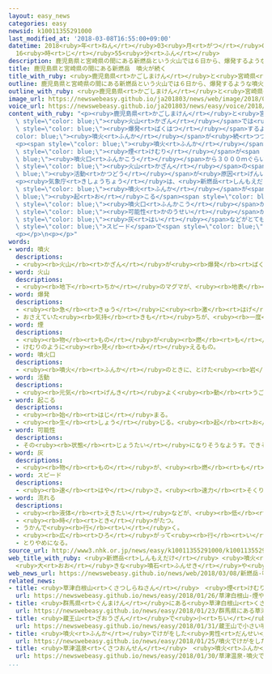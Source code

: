```yaml
---
layout: easy_news
categories: easy
newsid: k10011355291000
last_modified_at: '2018-03-08T16:55:00+09:00'
datetime: 2018<ruby>年<rt>ねん</rt></ruby>03<ruby>月<rt>がつ</rt></ruby>08<ruby>日<rt>にち</rt></ruby>
  16<ruby>時<rt>じ</rt></ruby>55<ruby>分<rt>ふん</rt></ruby>
description: 鹿児島県と宮崎県の間にある新燃岳という火山では６日から、爆発するような噴火が続いています。
title: 鹿児島県と宮崎県の間にある新燃岳　噴火が続く
title_with_ruby: <ruby>鹿児島県<rt>かごしまけん</rt></ruby>と<ruby>宮崎県<rt>みやざきけん</rt></ruby>の<ruby>間<rt>あいだ</rt></ruby>にある<ruby>新燃岳<rt>しんもえだけ</rt></ruby>　<ruby>噴火<rt>ふんか</rt></ruby>が<ruby>続<rt>つづ</rt></ruby>く
outline: 鹿児島県と宮崎県の間にある新燃岳という火山では６日から、爆発するような噴火が続いています。
outline_with_ruby: <ruby>鹿児島県<rt>かごしまけん</rt></ruby>と<ruby>宮崎県<rt>みやざきけん</rt></ruby>の<ruby>間<rt>あいだ</rt></ruby>にある<ruby>新燃岳<rt>しんもえだけ</rt></ruby>という<ruby>火山<rt>かざん</rt></ruby>では<ruby>６日<rt>むいか</rt></ruby>から、<ruby>爆発<rt>ばくはつ</rt></ruby>するような<ruby>噴火<rt>ふんか</rt></ruby>が<ruby>続<rt>つづ</rt></ruby>いています。
image_url: https://newswebeasy.github.io/ja201803/news/web/image/2018/03/08/K10011355291_1803080614_1803080619_01_02.jpg
voice_url: https://newswebeasy.github.io/ja201803/news/easy/voice/2018/03/08/k10011355291000.mp3
content_with_ruby: "<p><ruby>鹿児島県<rt>かごしまけん</rt></ruby>と<ruby>宮崎県<rt>みやざきけん</rt></ruby>の<ruby>間<rt>あいだ</rt></ruby>にある<ruby>新燃岳<rt>しんもえだけ</rt></ruby>という<span\
  \ style=\"color: blue;\"><ruby>火山<rt>かざん</rt></ruby></span>では<ruby>６日<rt>むいか</rt></ruby>から、<span\
  \ style=\"color: blue;\"><ruby>爆発<rt>ばくはつ</rt></ruby></span>するような<span style=\"\
  color: blue;\"><ruby>噴火<rt>ふんか</rt></ruby></span>が<ruby>続<rt>つづ</rt></ruby>いています。</p>\n\
  <p><span style=\"color: blue;\"><ruby>噴火<rt>ふんか</rt></ruby></span>で<ruby>大<rt>おお</rt></ruby>きな<ruby>石<rt>いし</rt></ruby>が７００ｍぐらい<ruby>飛<rt>と</rt></ruby>んだり、<span\
  \ style=\"color: blue;\"><ruby>煙<rt>けむり</rt></ruby></span>が<span style=\"color:\
  \ blue;\"><ruby>噴火口<rt>ふんかこう</rt></ruby></span>から３０００ｍぐらい<ruby>上<rt>あ</rt></ruby>がったりしています。<ruby>火山<rt>かざん</rt></ruby>ガスもたくさん<ruby>出<rt>で</rt></ruby>ています。<ruby>７日<rt>なのか</rt></ruby>に<ruby>出<rt>で</rt></ruby>たガスは３<ruby>万<rt>まん</rt></ruby>４０００ｔで、<ruby>２日<rt>ふつか</rt></ruby>の１５<ruby>倍<rt>ばい</rt></ruby>に<ruby>増<rt>ふ</rt></ruby>えました。<span\
  \ style=\"color: blue;\"><ruby>火山<rt>かざん</rt></ruby></span>の<span style=\"color:\
  \ blue;\"><ruby>活動<rt>かつどう</rt></ruby></span>が<ruby>原因<rt>げんいん</rt></ruby>の<ruby>地震<rt>じしん</rt></ruby>も<ruby>多<rt>おお</rt></ruby>くなっています。</p>\n\
  <p><ruby>気象庁<rt>きしょうちょう</rt></ruby>は、<ruby>新燃岳<rt>しんもえだけ</rt></ruby>ではこれからもっと<ruby>大<rt>おお</rt></ruby>きな<span\
  \ style=\"color: blue;\"><ruby>噴火<rt>ふんか</rt></ruby></span>が<span style=\"color:\
  \ blue;\"><ruby>起<rt>お</rt></ruby>こる</span><span style=\"color: blue;\"><ruby>可能性<rt>かのうせい</rt></ruby></span>があると<ruby>考<rt>かんが</rt></ruby>えています。<span\
  \ style=\"color: blue;\"><ruby>噴火口<rt>ふんかこう</rt></ruby></span>から３ｋｍ<ruby>以内<rt>いない</rt></ruby>には、<ruby>大<rt>おお</rt></ruby>きな<ruby>石<rt>いし</rt></ruby>が<ruby>飛<rt>と</rt></ruby>んでくる<span\
  \ style=\"color: blue;\"><ruby>可能性<rt>かのうせい</rt></ruby></span>があると<ruby>言<rt>い</rt></ruby>っています。２ｋｍ<ruby>以内<rt>いない</rt></ruby>では、<ruby>熱<rt>あつ</rt></ruby>い<ruby>石<rt>いし</rt></ruby>や<span\
  \ style=\"color: blue;\"><ruby>灰<rt>はい</rt></ruby></span>などがとても<ruby>速<rt>はや</rt></ruby>い<span\
  \ style=\"color: blue;\">スピード</span>で<span style=\"color: blue;\"><ruby>流<rt>なが</rt></ruby>れ</span>てくる<ruby>火砕流<rt>かさいりゅう</rt></ruby>に<ruby>気<rt>き</rt></ruby>をつけるように<ruby>言<rt>い</rt></ruby>っています。</p>\n\
  <p></p>\n<p></p>"
words:
- word: 噴火
  descriptions:
  - <ruby><rb>火山</rb><rt>かざん</rt></ruby>が<ruby><rb>爆発</rb><rt>ばくはつ</rt></ruby>して、とけた<ruby><rb>溶岩</rb><rt>ようがん</rt></ruby>や、<ruby><rb>火山灰</rb><rt>かざんばい</rt></ruby>・<ruby><rb>水蒸気</rb><rt>すいじょうき</rt></ruby>・ガスをふき<ruby><rb>出</rb><rt>だ</rt></ruby>すこと。
- word: 火山
  descriptions:
  - <ruby><rb>地下</rb><rt>ちか</rt></ruby>のマグマが、<ruby><rb>地表</rb><rt>ちひょう</rt></ruby>にふき<ruby><rb>出</rb><rt>だ</rt></ruby>して<ruby><rb>山</rb><rt>やま</rt></ruby>となっている<ruby><rb>所</rb><rt>ところ</rt></ruby>。
- word: 爆発
  descriptions:
  - <ruby><rb>急</rb><rt>きゅう</rt></ruby>に<ruby><rb>激</rb><rt>はげ</rt></ruby>しく<ruby><rb>破裂</rb><rt>はれつ</rt></ruby>すること。
  - おさえていた<ruby><rb>気持</rb><rt>きも</rt></ruby>ちが、<ruby><rb>一度</rb><rt>いちど</rt></ruby>に<ruby><rb>激</rb><rt>はげ</rt></ruby>しく<ruby><rb>出</rb><rt>で</rt></ruby>ること。
- word: 煙
  descriptions:
  - <ruby><rb>物</rb><rt>もの</rt></ruby>が<ruby><rb>燃</rb><rt>も</rt></ruby>えるときに<ruby><rb>出</rb><rt>で</rt></ruby>る<ruby><rb>気体</rb><rt>きたい</rt></ruby>。けむ。けぶり。
  - けむりのように<ruby><rb>見</rb><rt>み</rt></ruby>えるもの。
- word: 噴火口
  descriptions:
  - <ruby><rb>噴火</rb><rt>ふんか</rt></ruby>のときに、とけた<ruby><rb>岩</rb><rt>いわ</rt></ruby>やガスなどのふき<ruby><rb>出</rb><rt>で</rt></ruby>る<ruby><rb>所</rb><rt>ところ</rt></ruby>。<ruby><rb>火口</rb><rt>かこう</rt></ruby>。
- word: 活動
  descriptions:
  - <ruby><rb>元気</rb><rt>げんき</rt></ruby>よく<ruby><rb>動</rb><rt>うご</rt></ruby>いたり、<ruby><rb>働</rb><rt>はたら</rt></ruby>いたりすること。
- word: 起こる
  descriptions:
  - <ruby><rb>始</rb><rt>はじ</rt></ruby>まる。
  - <ruby><rb>生</rb><rt>しょう</rt></ruby>じる。<ruby><rb>起</rb><rt>お</rt></ruby>きる。
- word: 可能性
  descriptions:
  - その<ruby><rb>状態</rb><rt>じょうたい</rt></ruby>になりそうなようす。できそうなようす。
- word: 灰
  descriptions:
  - <ruby><rb>物</rb><rt>もの</rt></ruby>が、<ruby><rb>燃</rb><rt>も</rt></ruby>えたあとに<ruby><rb>残</rb><rt>のこ</rt></ruby>る<ruby><rb>粉</rb><rt>こな</rt></ruby>のようなもの。
- word: スピード
  descriptions:
  - <ruby><rb>速</rb><rt>はや</rt></ruby>さ。<ruby><rb>速力</rb><rt>そくりょく</rt></ruby>。
- word: 流れる
  descriptions:
  - <ruby><rb>液体</rb><rt>えきたい</rt></ruby>などが、<ruby><rb>低</rb><rt>ひく</rt></ruby>いほうへ<ruby><rb>動</rb><rt>うご</rt></ruby>く。
  - <ruby><rb>時</rb><rt>とき</rt></ruby>がたつ。
  - うかんで<ruby><rb>行</rb><rt>い</rt></ruby>く。
  - <ruby><rb>広</rb><rt>ひろ</rt></ruby>がって<ruby><rb>行</rb><rt>い</rt></ruby>く。
  - とりやめになる。
source_url: http://www3.nhk.or.jp/news/easy/k10011355291000/k10011355291000.html
web_title_with_ruby: <ruby>新燃岳<rt>しんもえだけ</rt></ruby> <ruby>噴火<rt>ふんか</rt></ruby><ruby>活動<rt>かつどう</rt></ruby>が<ruby>活発化<rt>かっぱつか</rt></ruby>
  <ruby>大<rt>おお</rt></ruby>きな<ruby>噴石<rt>ふんせき</rt></ruby>や<ruby>火砕流<rt>かさいりゅう</rt></ruby>に<ruby>警戒<rt>けいかい</rt></ruby>を
web_news_url: https://newswebeasy.github.io/news/web/2018/03/08/新燃岳-噴火活動が活発化-大きな噴石や火砕流に警戒を
related_news:
- title: <ruby>草津白根山<rt>くさつしらねさん</rt></ruby>　<ruby>煙<rt>けむり</rt></ruby>や<ruby>石<rt>いし</rt></ruby>などが<ruby>出<rt>で</rt></ruby>た<ruby>噴火口<rt>ふんかこう</rt></ruby>が６つ<ruby>見<rt>み</rt></ruby>つかる
  url: https://newswebeasy.github.io/news/easy/2018/01/26/草津白根山-煙や石などが出た噴火口が6つ見つかる
- title: <ruby>群馬県<rt>ぐんまけん</rt></ruby>にある<ruby>草津白根山<rt>くさつしらねさん</rt></ruby>が<ruby>噴火<rt>ふんか</rt></ruby>　<ruby>雪崩<rt>なだれ</rt></ruby>も<ruby>起<rt>お</rt></ruby>こる
  url: https://newswebeasy.github.io/news/easy/2018/01/23/群馬県にある草津白根山が噴火-雪崩も起こる
- title: <ruby>蔵王山<rt>ざおうざん</rt></ruby>で<ruby>小<rt>ちい</rt></ruby>さい<ruby>噴火<rt>ふんか</rt></ruby>があるかもしれない　<ruby>気<rt>き</rt></ruby>をつけて
  url: https://newswebeasy.github.io/news/easy/2018/01/31/蔵王山で小さい噴火があるかもしれない-気をつけて
- title: <ruby>噴火<rt>ふんか</rt></ruby>でけがをした<ruby>男性<rt>だんせい</rt></ruby>が「<ruby>助<rt>たす</rt></ruby>かったよ」と<ruby>書<rt>か</rt></ruby>いて<ruby>妻<rt>つま</rt></ruby>と<ruby>会話<rt>かいわ</rt></ruby>
  url: https://newswebeasy.github.io/news/easy/2018/01/25/噴火でけがをした男性が助かったよと書いて妻と会話
- title: <ruby>草津温泉<rt>くさつおんせん</rt></ruby>　<ruby>噴火<rt>ふんか</rt></ruby>で<ruby>約<rt>やく</rt></ruby>５５００<ruby>件<rt>けん</rt></ruby>のキャンセルが<ruby>出<rt>で</rt></ruby>る
  url: https://newswebeasy.github.io/news/easy/2018/01/30/草津温泉-噴火で約5500件のキャンセルが出る
...
```

